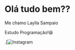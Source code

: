 # Olá tudo bem??
Me chamo Laylla Sampaio 

Estudo Programação!😆

.[![Instagram](https://img.shields.io/badge/Instagram-E4405F?style=for-the-badge&logo=instagram&logoColor=white)

